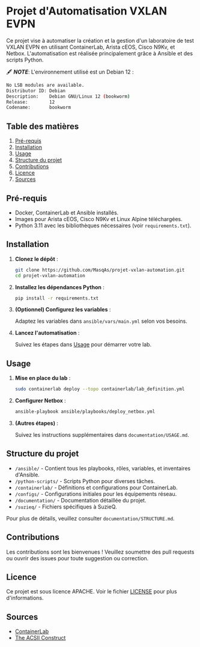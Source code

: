 # Projet d'Automatisation VXLAN EVPN

Ce projet vise à automatiser la création et la gestion d'un laboratoire de test VXLAN EVPN en utilisant ContainerLab, Arista cEOS, Cisco N9Kv, et Netbox. L'automatisation est réalisée principalement grâce à Ansible et des scripts Python.  

🖋️ **_NOTE_**: L'environnement utilisé est un Debian 12 :

```bash
No LSB modules are available.
Distributor ID: Debian
Description:    Debian GNU/Linux 12 (bookworm)
Release:        12
Codename:       bookworm
```

## Table des matières

1. [Pré-requis](#pré-requis)
2. [Installation](#installation)
3. [Usage](#usage)
4. [Structure du projet](#structure-du-projet)
5. [Contributions](#contributions)
6. [Licence](#licence)
7. [Sources](#sources)

## Pré-requis

- Docker, ContainerLab et Ansible installés.
- Images pour Arista cEOS, Cisco N9Kv et Linux Alpine téléchargées.
- Python 3.11 avec les bibliothèques nécessaires (voir `requirements.txt`).

## Installation

1. **Clonez le dépôt** :

   ```bash
   git clone https://github.com/MasqAs/projet-vxlan-automation.git
   cd projet-vxlan-automation
   ```

2. **Installez les dépendances Python** :

   ```bash
   pip install -r requirements.txt
   ```

3. **(Optionnel) Configurez les variables** :

   Adaptez les variables dans `ansible/vars/main.yml` selon vos besoins.

4. **Lancez l'automatisation** :

   Suivez les étapes dans [Usage](#usage) pour démarrer votre lab.

## Usage

1. **Mise en place du lab** :

   ```bash
   sudo containerlab deploy --topo containerlab/lab_definition.yml
   ```

2. **Configurer Netbox** :

   ```bash
   ansible-playbook ansible/playbooks/deploy_netbox.yml
   ```

3. **(Autres étapes)** :

   Suivez les instructions supplémentaires dans `documentation/USAGE.md`.

## Structure du projet

- `/ansible/` - Contient tous les playbooks, rôles, variables, et inventaires d'Ansible.
- `/python-scripts/` - Scripts Python pour diverses tâches.
- `/containerlab/` - Définitions et configurations pour ContainerLab.
- `/configs/` - Configurations initiales pour les équipements réseau.
- `/documentation/` - Documentation détaillée du projet.
- `/suzieq/` - Fichiers spécifiques à SuzieQ.

Pour plus de détails, veuillez consulter `documentation/STRUCTURE.md`.

## Contributions

Les contributions sont les bienvenues ! Veuillez soumettre des pull requests ou ouvrir des issues pour toute suggestion ou correction.

## Licence

Ce projet est sous licence APACHE. Voir le fichier [LICENSE](LICENSE) pour plus d'informations.

## Sources

- [ContainerLab](https://containerlab.dev/manual/kinds/ext-container/)
- [The ACSII Construct](https://www.theasciiconstruct.com/post/multivendor-evpn-vxlan-l2-overlay/)